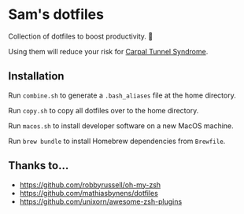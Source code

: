 # Sam's dotfiles

Collection of dotfiles to boost productivity. :rocket:

Using them will reduce your risk for [Carpal Tunnel Syndrome](https://orthoinfo.aaos.org/en/diseases--conditions/carpal-tunnel-syndrome/).

## Installation

Run `combine.sh` to generate a `.bash_aliases` file at the home directory.

Run `copy.sh` to copy all dotfiles over to the home directory.

Run `macos.sh` to install developer software on a new MacOS machine.

Run `brew bundle` to install Homebrew dependencies from `Brewfile`.

## Thanks to...

- https://github.com/robbyrussell/oh-my-zsh
- https://github.com/mathiasbynens/dotfiles
- https://github.com/unixorn/awesome-zsh-plugins
